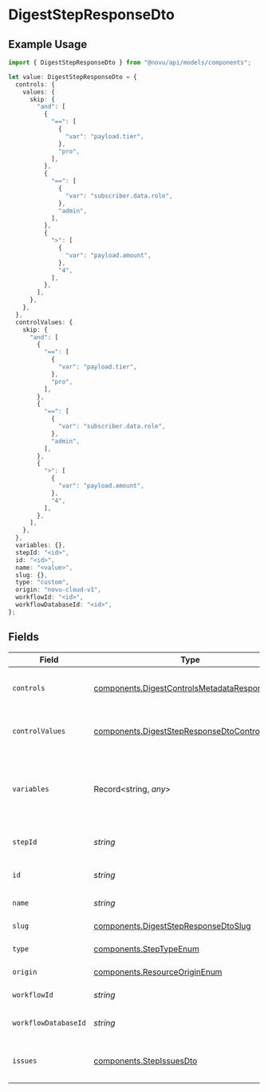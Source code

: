 # DigestStepResponseDto

## Example Usage

```typescript
import { DigestStepResponseDto } from "@novu/api/models/components";

let value: DigestStepResponseDto = {
  controls: {
    values: {
      skip: {
        "and": [
          {
            "==": [
              {
                "var": "payload.tier",
              },
              "pro",
            ],
          },
          {
            "==": [
              {
                "var": "subscriber.data.role",
              },
              "admin",
            ],
          },
          {
            ">": [
              {
                "var": "payload.amount",
              },
              "4",
            ],
          },
        ],
      },
    },
  },
  controlValues: {
    skip: {
      "and": [
        {
          "==": [
            {
              "var": "payload.tier",
            },
            "pro",
          ],
        },
        {
          "==": [
            {
              "var": "subscriber.data.role",
            },
            "admin",
          ],
        },
        {
          ">": [
            {
              "var": "payload.amount",
            },
            "4",
          ],
        },
      ],
    },
  },
  variables: {},
  stepId: "<id>",
  id: "<id>",
  name: "<value>",
  slug: {},
  type: "custom",
  origin: "novu-cloud-v1",
  workflowId: "<id>",
  workflowDatabaseId: "<id>",
};
```

## Fields

| Field                                                                                                          | Type                                                                                                           | Required                                                                                                       | Description                                                                                                    |
| -------------------------------------------------------------------------------------------------------------- | -------------------------------------------------------------------------------------------------------------- | -------------------------------------------------------------------------------------------------------------- | -------------------------------------------------------------------------------------------------------------- |
| `controls`                                                                                                     | [components.DigestControlsMetadataResponseDto](../../models/components/digestcontrolsmetadataresponsedto.md)   | :heavy_check_mark:                                                                                             | Controls metadata for the digest step                                                                          |
| `controlValues`                                                                                                | [components.DigestStepResponseDtoControlValues](../../models/components/digeststepresponsedtocontrolvalues.md) | :heavy_minus_sign:                                                                                             | Control values for the digest step                                                                             |
| `variables`                                                                                                    | Record<string, *any*>                                                                                          | :heavy_check_mark:                                                                                             | JSON Schema for variables, follows the JSON Schema standard                                                    |
| `stepId`                                                                                                       | *string*                                                                                                       | :heavy_check_mark:                                                                                             | Unique identifier of the step                                                                                  |
| `id`                                                                                                           | *string*                                                                                                       | :heavy_check_mark:                                                                                             | Database identifier of the step                                                                                |
| `name`                                                                                                         | *string*                                                                                                       | :heavy_check_mark:                                                                                             | Name of the step                                                                                               |
| `slug`                                                                                                         | [components.DigestStepResponseDtoSlug](../../models/components/digeststepresponsedtoslug.md)                   | :heavy_check_mark:                                                                                             | Slug of the step                                                                                               |
| `type`                                                                                                         | [components.StepTypeEnum](../../models/components/steptypeenum.md)                                             | :heavy_check_mark:                                                                                             | Type of the step                                                                                               |
| `origin`                                                                                                       | [components.ResourceOriginEnum](../../models/components/resourceoriginenum.md)                                 | :heavy_check_mark:                                                                                             | Origin of the layout                                                                                           |
| `workflowId`                                                                                                   | *string*                                                                                                       | :heavy_check_mark:                                                                                             | Workflow identifier                                                                                            |
| `workflowDatabaseId`                                                                                           | *string*                                                                                                       | :heavy_check_mark:                                                                                             | Workflow database identifier                                                                                   |
| `issues`                                                                                                       | [components.StepIssuesDto](../../models/components/stepissuesdto.md)                                           | :heavy_minus_sign:                                                                                             | Issues associated with the step                                                                                |